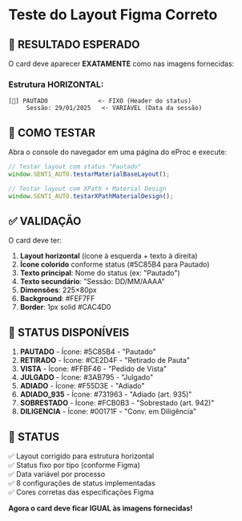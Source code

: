 # Teste do Layout Figma Correto

## 🎯 RESULTADO ESPERADO

O card deve aparecer **EXATAMENTE** como nas imagens fornecidas:

### **Estrutura HORIZONTAL:**

```
[📅] PAUTADO              <- FIXO (Header do status)
     Sessão: 29/01/2025   <- VARIÁVEL (Data da sessão)
```

## 🧪 COMO TESTAR

Abra o console do navegador em uma página do eProc e execute:

```javascript
// Testar layout com status "Pautado"
window.SENT1_AUTO.testarMaterialBaseLayout();

// Testar layout com XPath + Material Design
window.SENT1_AUTO.testarXPathMaterialDesign();
```

## ✅ VALIDAÇÃO

O card deve ter:

1. **Layout horizontal** (ícone à esquerda + texto à direita)
2. **Ícone colorido** conforme status (#5C85B4 para Pautado)
3. **Texto principal**: Nome do status (ex: "Pautado")
4. **Texto secundário**: "Sessão: DD/MM/AAAA"
5. **Dimensões**: 225×80px
6. **Background**: #FEF7FF
7. **Border**: 1px solid #CAC4D0

## 🎨 STATUS DISPONÍVEIS

1. **PAUTADO** - Ícone: #5C85B4 - "Pautado"
2. **RETIRADO** - Ícone: #CE2D4F - "Retirado de Pauta"
3. **VISTA** - Ícone: #FFBF46 - "Pedido de Vista"
4. **JULGADO** - Ícone: #3AB795 - "Julgado"
5. **ADIADO** - Ícone: #F55D3E - "Adiado"
6. **ADIADO_935** - Ícone: #731963 - "Adiado (art. 935)"
7. **SOBRESTADO** - Ícone: #FCB0B3 - "Sobrestado (art. 942)"
8. **DILIGENCIA** - Ícone: #00171F - "Conv. em Diligência"

## 🚀 STATUS

✅ Layout corrigido para estrutura horizontal  
✅ Status fixo por tipo (conforme Figma)  
✅ Data variável por processo  
✅ 8 configurações de status implementadas  
✅ Cores corretas das especificações Figma

**Agora o card deve ficar IGUAL às imagens fornecidas!**
